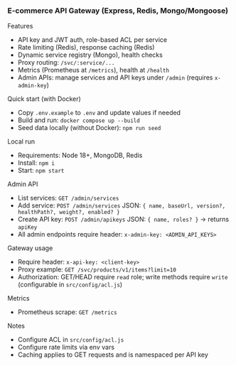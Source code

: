 ### E-commerce API Gateway (Express, Redis, Mongo/Mongoose)

Features
- API key and JWT auth, role-based ACL per service
- Rate limiting (Redis), response caching (Redis)
- Dynamic service registry (Mongo), health checks
- Proxy routing: `/svc/:service/...`
- Metrics (Prometheus at `/metrics`), health at `/health`
- Admin APIs: manage services and API keys under `/admin` (requires `x-admin-key`)

Quick start (with Docker)
- Copy `.env.example` to `.env` and update values if needed
- Build and run: `docker compose up --build`
- Seed data locally (without Docker): `npm run seed`

Local run
- Requirements: Node 18+, MongoDB, Redis
- Install: `npm i`
- Start: `npm start`

Admin API
- List services: `GET /admin/services`
- Add service: `POST /admin/services` JSON: `{ name, baseUrl, version?, healthPath?, weight?, enabled? }`
- Create API key: `POST /admin/apikeys` JSON: `{ name, roles? }` -> returns `apiKey`
- All admin endpoints require header: `x-admin-key: <ADMIN_API_KEYS>`

Gateway usage
- Require header: `x-api-key: <client-key>`
- Proxy example: `GET /svc/products/v1/items?limit=10`
- Authorization: GET/HEAD require `read` role; write methods require `write` (configurable in `src/config/acl.js`)

Metrics
- Prometheus scrape: `GET /metrics`

Notes
- Configure ACL in `src/config/acl.js`
- Configure rate limits via env vars
- Caching applies to GET requests and is namespaced per API key